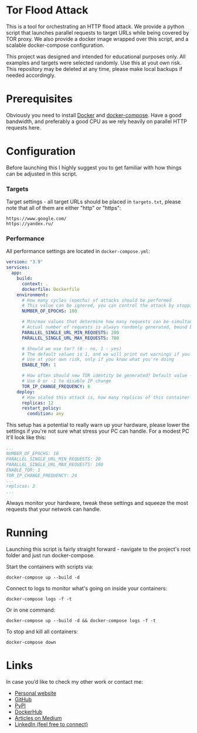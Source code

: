 # Tor Flood Attack 
This is a tool for orchestrating an HTTP flood attack. We provide a python script that launches parallel requests to target URLs while being covered by TOR proxy. We also provide a docker image wrapped over this script, and a scalable docker-compose configuration. 

This project was designed and intended for educational purposes only. All examples and targets were selected randomly. Use this at yout own risk. This repository may be deleted at any time, please make local backups if needed accordingly.

# Prerequisites
Obviously you need to install [Docker](https://docs.docker.com/engine/install/) and [docker-compose](https://docs.docker.com/compose/install/). Have a good bandwidth, and preferably a good CPU as we rely heavily on parallel HTTP requests here. 

# Configuration
Before launching this I highly suggest you to get familiar with how things can be adjusted in this script.

### Targets
Target settings - all target URLs should be placed in `targets.txt`, please note that all of them are either "http" or "https":
```text
https://www.google.com/
https://yandex.ru/
```

### Performance
All performance settings are located in `docker-compose.yml`:
```yaml
version: "3.9"
services:
  app:
    build:
      context: .
      dockerfile: Dockerfile
    environment:
      # How many cycles (epochs) of attacks should be performed
      # This value can be ignored, you can control the attack by stopping docker-compose at any time
      NUMBER_OF_EPOCHS: 100

      # Min/max values that determine how many requests can be simultaneously sent to a single URL
      # Actual number of requests is always randomly generated, bound between these two numbers
      PARALLEL_SINGLE_URL_MIN_REQUESTS: 200
      PARALLEL_SINGLE_URL_MAX_REQUESTS: 700

      # Should we use tor? (0 - no, 1 - yes)
      # The default values is 1, and we will print out warnings if you disable it
      # Use at your own risk, only if you know what you're doing
      ENABLE_TOR: 1

      # How often should new TOR identity be generated? Default value - every 6 batches of requests (every 6 URLs)
      # Use 0 or -1 to disable IP change
      TOR_IP_CHANGE_FREQUENCY: 6
    deploy:
      # How scaled this attack is, how many replicas of this container should be deployed
      replicas: 12
      restart_policy:
        condition: any
``` 

This setup has a potential to really warn up your hardware, please lower the settings if you're not sure what stress your PC can handle. For a modest PC it'll look like this:
```yaml
...
NUMBER_OF_EPOCHS: 10
PARALLEL_SINGLE_URL_MIN_REQUESTS: 20
PARALLEL_SINGLE_URL_MAX_REQUESTS: 100
ENABLE_TOR: 1
TOR_IP_CHANGE_FREQUENCY: 24
...
replicas: 2
...
```

Always monitor your hardware, tweak these settings and squeeze the most requests that your network can handle.

# Running
Launching this script is fairly straight forward - navigate to the project's root folder and just run docker-compose.

Start the containers with scripts via:
```shell script
docker-compose up --build -d
```

Connect to logs to monitor what's going on inside your containers:
```shell script
docker-compose logs -f -t
```

Or in one command:
```shell script
docker-compose up --build -d && docker-compose logs -f -t
```

To stop and kill all containers:
```shell script
docker-compose down
```

# Links
In case you’d like to check my other work or contact me:
* [Personal website](https://tekleo.net/)
* [GitHub](https://github.com/jpleorx)
* [PyPI](https://pypi.org/user/JPLeoRX/)
* [DockerHub](https://hub.docker.com/u/jpleorx)
* [Articles on Medium](https://medium.com/@leo.ertuna)
* [LinkedIn (feel free to connect)](https://www.linkedin.com/in/leo-ertuna-14b539187/)